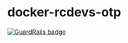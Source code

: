 docker-rcdevs-otp
=================

[![GuardRails badge](https://badges.production.guardrails.io/bennythejudge/docker-rcdevs-otp.svg)](https://www.guardrails.io)
